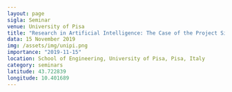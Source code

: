 ```yaml
---
layout: page
sigla: Seminar
venue: University of Pisa
title: "Research in Artificial Intelligence: The Case of the Project Sibilla"
data: 15 November 2019
img: /assets/img/unipi.png
importance: "2019-11-15"
location: School of Engineering, University of Pisa, Pisa, Italy
category: seminars
latitude: 43.722839
longitude: 10.401689
---
```




